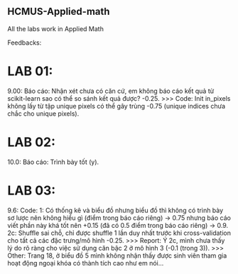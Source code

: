 ## HCMUS-Applied-math
All the labs work in Applied Math

Feedbacks:
# LAB 01:
 9.00: Báo cáo: Nhận xét chưa có căn cứ, em không báo cáo kết quả từ scikit-learn sao có thể so sánh kết quả được? -0.25. >>> Code: Init in_pixels không lấy từ tập unique pixels có thể gây trùng -0.75 (unique indices chưa chắc cho unique pixels).

# LAB 02:
10.0: Báo cáo: Trình bày tốt (y).

# LAB 03:
9.6: Code: 1: Có thống kê và biểu đồ nhưng biểu đồ thì không có trình bày sơ lược nên không hiểu gì (điểm trong báo cáo riêng) -> 0.75 nhưng báo cáo viết phần này khá tốt nên +0.15 (đã có 0.5 điểm trong báo cáo riêng) -> 0.9. 2c: Shuffle sai chỗ, chỉ được shuffle 1 lần duy nhất trước khi cross-validation cho tất cả các đặc trưng/mô hình -0.25. >>> Report: Ý 2c, mình chưa thấy lý do rõ ràng cho việc sử dụng căn bậc 2 ở mô hình 3 (-0.1 (trong 3)). >>> Other: Trang 18, ở biểu đồ 5 mình không nhận thấy được sinh viên tham gia hoạt động ngoại khóa có thành tích cao như em nói...
